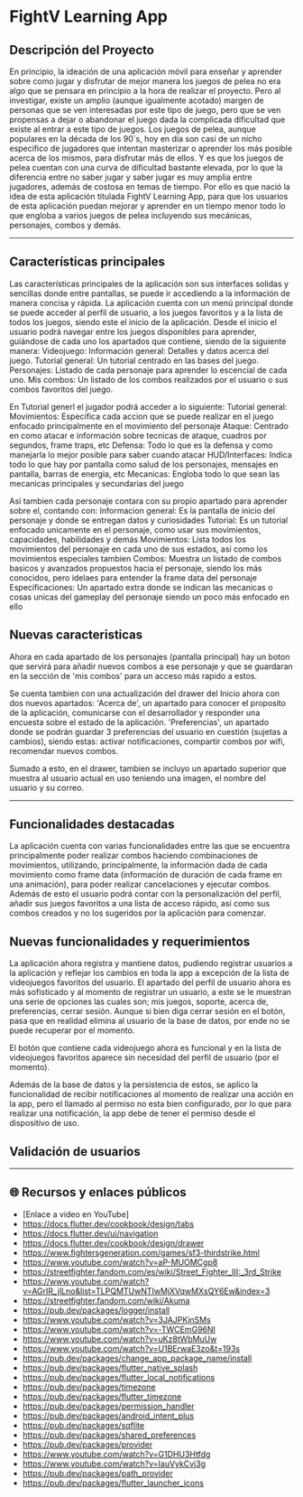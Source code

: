 # FightV Learning App

## Descripción del Proyecto

En principio, la ideación de una aplicación móvil para enseñar y aprender sobre como jugar y disfrutar de mejor manera los juegos de pelea no era algo que se pensara en principio a la hora de realizar el proyecto. Pero al investigar, existe un amplio (aunque igualmente acotado) margen de personas que se ven interesadas por este tipo de juego, pero que se ven propensas a dejar o abandonar el juego dada la complicada dificultad que existe al entrar a este tipo de juegos.
Los juegos de pelea, aunque populares en la década de los 90´s, hoy en día son casi de un nicho especifico de jugadores que intentan masterizar o aprender los más posible acerca de los mismos, para disfrutar más de ellos.
Y es que los juegos de pelea cuentan con una curva de dificultad bastante elevada, por lo que la diferencia entre no saber jugar y saber jugar es muy amplia entre jugadores, además de costosa en temas de tiempo.
Por ello es que nació la idea de esta aplicación titulada FightV Learning App, para que los usuarios de esta aplicación puedan mejorar y aprender en un tiempo menor todo lo que engloba a varios juegos de pelea incluyendo sus mecánicas, personajes, combos y demás.

---

## Características principales

Las características principales de la aplicación son sus interfaces solidas y sencillas donde entre pantallas, se puede ir accediendo a la información de manera concisa y rápida.
La aplicación cuenta con un menú principal donde se puede acceder al perfil de usuario, a los juegos favoritos y a la lista de todos los juegos, siendo este el inicio de la aplicación.
Desde el inicio el usuario podrá navegar entre los juegos disponibles para aprender, guiándose de cada uno los apartados que contiene, siendo de la siguiente manera:
Videojuego: 
    Información general: Detalles y datos acerca del juego.
    Tutorial general: Un tutorial centrado en las bases del juego.
    Personajes: Listado de cada personaje para aprender lo escencial de cada uno.
    Mis combos: Un listado de los combos realizados por el usuario o sus combos favoritos del juego.

En Tutorial generl el jugador podrá acceder a lo siguiente:
Tutorial general: 
    Movimientos: Especifica cada accion que se puede realizar en el juego enfocado principalmente en el movimiento del personaje
    Ataque: Centrado en como atacar e información sobre tecnicas de ataque, cuadros por segundos, frame traps, etc
    Defensa: Todo lo que es la defensa y como manejarla lo mejor posible para saber cuando atacar
    HUD/Interfaces: Indica todo lo que hay por pantalla como salud de los personajes, mensajes en pantalla, barras de energia, etc
    Mecanicas: Engloba todo lo que sean las mecanicas principales y secundarias del juego

Así tambien cada personaje contara con su propio apartado para aprender sobre el, contando con:
    Informacion general: Es la pantalla de inicio del personaje y donde se entregan datos y curiosidades
    Tutorial: Es un tutorial enfocado unicamente en el personaje, como usar sus movimientos, capacidades, habilidades y demás
    Movimientos: Lista todos los movimientos del personaje en cada uno de sus estados, así como los movimientos especiales tambien
    Combos: Muestra un listado de combos basicos y avanzados propuestos hacia el personaje, siendo los más conocidos, pero idelaes para entender la frame data del personaje
    Especificaciones: Un apartado extra donde se indican las mecanicas o cosas unicas del gameplay del personaje siendo un poco más enfocado en ello

## Nuevas caracteristicas

Ahora en cada apartado de los personajes (pantalla principal) hay un boton que servirá para añadir nuevos combos a ese personaje y que se guardaran en la sección de 'mis combos' para un acceso más rapido a estos.

Se cuenta tambien con una actualización del drawer del Inicio ahora con dos nuevos apartados: 'Acerca de', un apartado para conocer el proposito de la aplicación, comunicarse con el desarrollador y responder una encuesta sobre el estado de la aplicación. 'Preferencias', un apartado donde se podrán guardar 3 preferencias del usuario en cuestión (sujetas a cambios), siendo estas: activar notificaciones, compartir combos por wifi, recomendar nuevos combos.

Sumado a esto, en el drawer, tambien se incluyo un apartado superior que muestra al usuario actual en uso teniendo una imagen, el nombre del usuario y su correo.

---

## Funcionalidades destacadas

La aplicación cuenta con varias funcionalidades entre las que se encuentra principalmente poder realizar combos haciendo combinaciones de movimientos, utilizando, principalmente, la información dada de cada movimiento como frame data (información de duración de cada frame en una animación), para poder realizar cancelaciones y ejecutar combos.
Además de esto el usuario podrá contar con la personalización del perfil, añadir sus juegos favoritos a una lista de acceso rápido, así como sus combos creados y no los sugeridos por la aplicación para comenzar. 

## Nuevas funcionalidades y requerimientos

La aplicación ahora registra y mantiene datos, pudiendo registrar usuarios a la aplicación y reflejar los cambios en toda la app a excepción de la lista de videojuegos favoritos del usuario.
El apartado del perfil de usuario ahora es más sofisticado y al momento de registrar un usuario, a este se le muestran una serie de opciones las cuales son; mis juegos, soporte, acerca de, preferencias, cerrar sesión. Aunque si bien diga cerrar sesión en el botón, pasa que en realidad elimina al usuario de la base de datos, por ende no se puede recuperar por el momento.

El botón que contiene cada videojuego ahora es funcional y en la lista de videojuegos favoritos aparece sin necesidad del perfil de usuario (por el momento).

Además de la base de datos y la persistencia de estos, se aplico la funcionalidad de recibir notificaciones al momento de realizar una acción en la app, pero el llamado al permiso no esta bien configurado, por lo que para realizar una notificación, la app debe de tener el permiso desde el dispositivo de uso.

## Validación de usuarios



---

## 🌐 Recursos y enlaces públicos
- [Enlace a video en YouTube] 
- https://docs.flutter.dev/cookbook/design/tabs 
- https://docs.flutter.dev/ui/navigation 
- https://docs.flutter.dev/cookbook/design/drawer
- https://www.fightersgeneration.com/games/sf3-thirdstrike.html 
- https://www.youtube.com/watch?v=aP-MUOMCgp8 
- https://streetfighter.fandom.com/es/wiki/Street_Fighter_III:_3rd_Strike 
- https://www.youtube.com/watch?v=AGrIR_jlLno&list=TLPQMTUwNTIwMjXVqwMXsQY6Ew&index=3
- https://streetfighter.fandom.com/wiki/Akuma 
- https://pub.dev/packages/logger/install
- https://www.youtube.com/watch?v=3JAJPKjnSMs
- https://www.youtube.com/watch?v=-TWCEmG96NI
- https://www.youtube.com/watch?v=uKz8tWbMuUw
- https://www.youtube.com/watch?v=U1BErwaE3zo&t=193s
- https://pub.dev/packages/change_app_package_name/install
- https://pub.dev/packages/flutter_native_splash
- https://pub.dev/packages/flutter_local_notifications
- https://pub.dev/packages/timezone
- https://pub.dev/packages/flutter_timezone
- https://pub.dev/packages/permission_handler
- https://pub.dev/packages/android_intent_plus
- https://pub.dev/packages/sqflite
- https://pub.dev/packages/shared_preferences
- https://pub.dev/packages/provider
- https://www.youtube.com/watch?v=G1DHU3Htfdg
- https://www.youtube.com/watch?v=IauVykCvj3g
- https://pub.dev/packages/path_provider
- https://pub.dev/packages/flutter_launcher_icons

